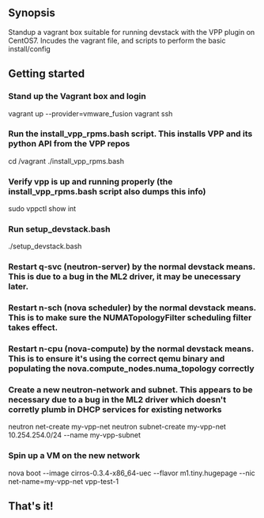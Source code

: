 ## Synopsis

Standup a vagrant box suitable for running devstack with the VPP plugin on CentOS7. Incudes the vagrant file, and scripts
to perform the basic install/config

## Getting started

### Stand up the Vagrant box and login
vagrant up --provider=vmware_fusion
vagrant ssh

### Run the install_vpp_rpms.bash script. This installs VPP and its python API from the VPP repos
cd /vagrant
./install_vpp_rpms.bash

### Verify vpp is up and running properly (the install_vpp_rpms.bash script also dumps this info)
sudo vppctl show int

### Run setup_devstack.bash
./setup_devstack.bash

### Restart q-svc (neutron-server) by the normal devstack means. This is due to a bug in the ML2 driver, it may be unecessary later.

### Restart n-sch (nova scheduler) by the normal devstack means. This is to make sure the NUMATopologyFilter scheduling filter takes effect.

### Restart n-cpu (nova-compute) by the normal devstack means. This is to ensure it's using the correct qemu binary and populating the nova.compute_nodes.numa_topology correctly

### Create a new neutron-network and subnet. This appears to be necessary due to a bug in the ML2 driver which doesn't corretly plumb in DHCP services for existing networks
neutron net-create my-vpp-net
neutron subnet-create my-vpp-net 10.254.254.0/24 --name my-vpp-subnet

### Spin up a VM on the new network
nova boot --image cirros-0.3.4-x86_64-uec --flavor m1.tiny.hugepage --nic net-name=my-vpp-net vpp-test-1

## That's it!
